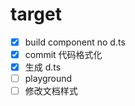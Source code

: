 # target

- [x] build component no d.ts
- [x] commit 代码格式化
- [x] 生成 d.ts
- [ ] playground
- [ ] 修改文档样式
